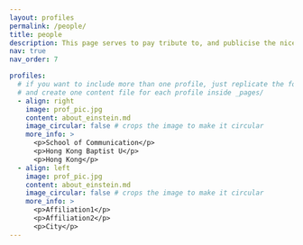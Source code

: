 ```yaml
---
layout: profiles
permalink: /people/
title: people
description: This page serves to pay tribute to, and publicise the nice collaborators I met (upon their consent).
nav: true
nav_order: 7

profiles:
  # if you want to include more than one profile, just replicate the following block
  # and create one content file for each profile inside _pages/
  - align: right
    image: prof_pic.jpg
    content: about_einstein.md
    image_circular: false # crops the image to make it circular
    more_info: >
      <p>School of Communication</p>
      <p>Hong Kong Baptist U</p>
      <p>Hong Kong</p>
  - align: left
    image: prof_pic.jpg
    content: about_einstein.md
    image_circular: false # crops the image to make it circular
    more_info: >
      <p>Affiliation1</p>
      <p>Affiliation2</p>
      <p>City</p>
---
```

